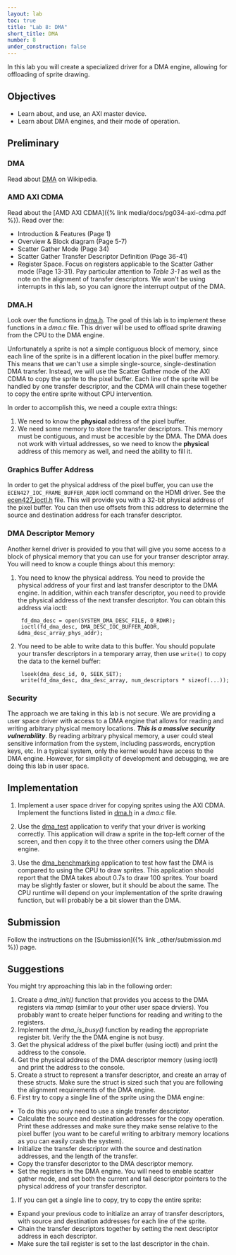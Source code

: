 ```yaml
---
layout: lab
toc: true
title: "Lab 8: DMA"
short_title: DMA
number: 8
under_construction: false
---
```


In this lab you will create a specialized driver for a DMA engine, allowing for offloading of sprite drawing.

## Objectives
* Learn about, and use, an AXI master device.
* Learn about DMA engines, and their mode of operation.

## Preliminary

### DMA
Read about [DMA](https://en.wikipedia.org/wiki/Direct_memory_access) on Wikipedia.

### AMD AXI CDMA
Read about the [AMD AXI CDMA]({% link media/docs/pg034-axi-cdma.pdf %}).  Read over the:
* Introduction & Features (Page 1)
* Overview & Block diagram (Page 5-7)
* Scatter Gather Mode (Page 34)
* Scatter Gather Transfer Descriptor Definition (Page 36-41)
* Register Space.  Focus on registers applicable to the Scatter Gather mode (Page 13-31).  Pay particular attention to *Table 3-1* as well as the note on the alignment of transfer descriptors.  We won't be using interrupts in this lab, so you can ignore the interrupt output of the DMA.

### DMA.H
Look over the functions in [dma.h](https://github.com/byu-cpe/ecen427_student/blob/main/userspace/drivers/dma/dma.h).  The goal of this lab is to implement these functions in a *dma.c* file.  This driver will be used to offload sprite drawing from the CPU to the DMA engine.

Unfortunately a sprite is not a simple contiguous block of memory, since each line of the sprite is in a different location in the pixel buffer memory.  This means that we can't use a simple single-source, single-destination DMA transfer.  Instead, we will use the Scatter Gather mode of the AXI CDMA to copy the sprite to the pixel buffer.  Each line of the sprite will be handled by one transfer descriptor, and the CDMA will chain these together to copy the entire sprite without CPU intervention.

In order to accomplish this, we need a couple extra things:
1. We need to know the **physical** address of the pixel buffer.  
1. We need some memory to store the transfer descriptors.  This memory must be contiguous, and must be accesible by the DMA.  The DMA does not work with virtual addresses, so we need to know the **physical** address of this memory as well, and need the ability to fill it.  

### Graphics Buffer Address
In order to get the physical address of the pixel buffer, you can use the `ECEN427_IOC_FRAME_BUFFER_ADDR` ioctl command on the HDMI driver.  See the [ecen427_ioctl.h](https://github.com/byu-cpe/ecen427_student/blob/main/kernel/hdmi_ctrl/ecen427_ioctl.h) file.  This will provide you with a 32-bit physical address of the pixel buffer.  You can then use offsets from this address to determine the source and destination address for each transfer descriptor.

### DMA Descriptor Memory
Another kernel driver is provided to you that will give you some access to a block of physical memory that you can use for your transer descriptor array.  You will need to know a couple things about this memory:
1. You need to know the physical address.  You need to provide the physical address of your first and last transfer descriptor to the DMA engine.  In addition, within each transfer descriptor, you need to provide the physical address of the next transfer descriptor.  You can obtain this address via ioctl:

        fd_dma_desc = open(SYSTEM_DMA_DESC_FILE, O_RDWR);
        ioctl(fd_dma_desc, DMA_DESC_IOC_BUFFER_ADDR, &dma_desc_array_phys_addr);


1. You need to be able to write data to this buffer.  You should populate your transfer descriptors in a temporary array, then use `write()` to copy the data to the kernel buffer:

        lseek(dma_desc_id, 0, SEEK_SET);
        write(fd_dma_desc, dma_desc_array, num_descriptors * sizeof(...));

### Security
The approach we are taking in this lab is not secure.  We are providing a user space driver with access to a DMA engine that allows for reading and writing arbitrary physical memory locations.  _**This is a massive security vulnerability**_.  By reading arbitrary physical memory, a user could steal sensitive information from the system, including passwords, encryption keys, etc.  In a typical system, only the kernel would have access to the DMA engine.  However, for simplicity of development and debugging, we are doing this lab in user space.  


## Implementation

1. Implement a user space driver for copying sprites using the AXI CDMA.  Implement the functions listed in [dma.h](https://github.com/byu-cpe/ecen427_student/blob/main/userspace/drivers/dma/dma.h) in a *dma.c* file.

1. Use the [dma_test](https://github.com/byu-cpe/ecen427_student/tree/main/userspace/apps/dma_test) application to verify that your driver is working correctly.  This application will draw a sprite in the top-left corner of the screen, and then copy it to the three other corners using the DMA engine.  

1. Use the [dma_benchmarking](https://github.com/byu-cpe/ecen427_student/tree/main/userspace/apps/dma_benchmarking) application to test how fast the DMA is compared to using the CPU to draw sprites.  This application should report that the DMA takes about 0.7s to draw 100 sprites.  Your board may be slightly faster or slower, but it should be about the same.  The CPU runtime will depend on your implementation of the sprite drawing function, but will probably be a bit slower than the DMA.  

## Submission
Follow the instructions on the [Submission]({% link _other/submission.md %}) page.

## Suggestions

You might try approaching this lab in the following order:
1. Create a *dma_init()* function that provides you access to the DMA registers via *mmap* (similar to your other user space drviers).  You probably want to create helper functions for reading and writing to the registers.
1. Implement the *dma_is_busy()* function by reading the appropriate register bit.  Verify the the DMA engine is not busy.
1. Get the physical address of the pixel buffer (using ioctl) and print the address to the console.
1. Get the physical address of the DMA descriptor memory (using ioctl) and print the address to the console.
1. Create a struct to represent a transfer descriptor, and create an array of these structs.  Make sure the struct is sized such that you are following the alignment requirements of the DMA engine.
1. First try to copy a single line of the sprite using the DMA engine:
  * To do this you only need to use a single transfer descriptor.
  * Calculate the source and destination addresses for the copy operation.  Print these addresses and make sure they make sense relative to the pixel buffer (you want to be careful writing to arbitrary memory locations as you can easily crash the system).  
  * Initialize the transfer descriptor with the source and destination addresses, and the length of the transfer.
  * Copy the transfer descriptor to the DMA descriptor memory.
  * Set the registers in the DMA engine.  You will need to enable scatter gather mode, and set both the current and tail descriptor pointers to the physical address of your transfer descriptor.
1. If you can get a single line to copy, try to copy the entire sprite:
  * Expand your previous code to initialize an array of transfer descriptors, with source and destination addresses for each line of the sprite.
  * Chain the transfer descriptors together by setting the next descriptor address in each descriptor.
  * Make sure the tail register is set to the last descriptor in the chain.